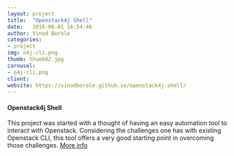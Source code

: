 ```yaml
---
layout: project
title:  "Openstack4j Shell"
date:   2016-06-01 16:54:46
author: Vinod Borole
categories:
- project
img: o4j-cli.png
thumb: thumb02.jpg
carousel:
- o4j-cli.png
client: 
website: https://vinodborole.github.io/openstack4j-shell/
---
```


#### Openstack4j Shell
This project was started with a thought of having an easy automation tool to interact with Openstack. Considering the challenges one has with existing Openstack CLI, this tool offers a very good starting point in overcoming those challenges. [More info](http://gslab.com/blogs?view=entry&id=53)
